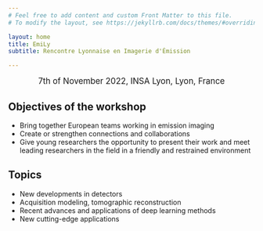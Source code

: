 ```yaml
---
# Feel free to add content and custom Front Matter to this file.
# To modify the layout, see https://jekyllrb.com/docs/themes/#overriding-theme-defaults

layout: home
title: EmiLy 
subtitle: Rencontre Lyonnaise en Imagerie d'Émission

---
```

<p style="text-align: center;"> <span style="font-size:larger;">7th of November 2022, INSA Lyon, Lyon, France</span></p>


## Objectives of the workshop

- Bring together European teams working in emission imaging 
- Create or strengthen connections and collaborations 
- Give young researchers the opportunity to present their work and meet leading researchers in the field in a friendly and restrained environment

## Topics


- New developments in detectors
- Acquisition modeling, tomographic reconstruction
- Recent advances and applications of deep learning methods  
- New cutting-edge applications








